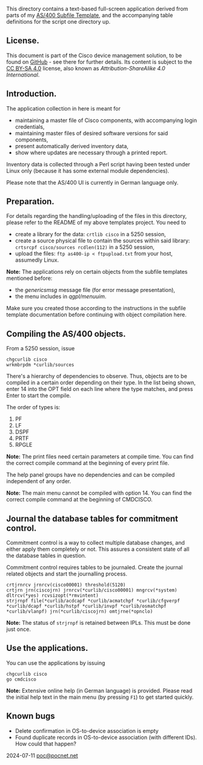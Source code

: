 This directory contains a text-based full-screen application derived from parts of my [AS/400 Subfile Template](https://github.com/PoC-dev/as400-sfltemplates), and the accompanying table definitions for the script one directory up.

## License.
This document is part of the Cisco device management solution, to be found on [GitHub](https://github.com/PoC-dev/cisco-erfassung) - see there for further details. Its content is subject to the [CC BY-SA 4.0](https://creativecommons.org/licenses/by-sa/4.0/) license, also known as *Attribution-ShareAlike 4.0 International*.

## Introduction.
The application collection in here is meant for
- maintaining a master file of Cisco components, with accompanying login credentials,
- maintaining master files of desired software versions for said components,
- present automatically derived inventory data,
- show where updates are necessary through a printed report.

Inventory data is collected through a Perl script having been tested under Linux only (because it has some external module dependencies).

Please note that the AS/400 UI is currently in German language only.

## Preparation.
For details regarding the handling/uploading of the files in this directory, please refer to the README of my above templates project. You need to
- create a library for the data: `crtlib cisco` in a 5250 session,
- create a source physical file to contain the sources within said library: `crtsrcpf cisco/sources rcdlen(112)` in a 5250 session,
- upload the files: `ftp as400-ip < ftpupload.txt` from your host, assumedly Linux.

**Note:** The applications rely on certain objects from the subfile templates mentioned before:
- the *genericsmsg* message file (for error message presentation),
- the menu includes in *qgpl/menuuim*.

Make sure you created those according to the instructions in the subfile template documentation before continuing with object compilation here.

## Compiling the AS/400 objects.
From a 5250 session, issue
```
chgcurlib cisco
wrkmbrpdm *curlib/sources
```

There's a hierarchy of dependencies to observe. Thus, objects are to be compiled in a certain order depending on their type. In the list being shown, enter 14 into the OPT field on each line where the type matches, and press Enter to start the compile.

The order of types is:
1. PF
1. LF
1. DSPF
1. PRTF
1. RPGLE

**Note:** The print files need certain parameters at compile time. You can find the correct compile command at the beginning of every print file.

The help panel groups have no dependencies and can be compiled independent of any order.

**Note:** The main menu cannot be compiled with option 14. You can find the correct compile command at the beginning of CMDCISCO.

## Journal the database tables for commitment control.
Commitment control is a way to collect multiple database changes, and either apply them completely or not. This assures a consistent state of all the database tables in question.

Commitment control requires tables to be journaled. Create the journal related objects and start the journalling process.
```
crtjrnrcv jrnrcv(cisco00001) threshold(5120)
crtjrn jrn(ciscojrn) jrnrcv(*curlib/cisco00001) mngrcv(*system) dltrcv(*yes) rcvsizopt(*rmvintent)
strjrnpf file(*curlib/acdcapf *curlib/acmatchpf *curlib/cfgverpf *curlib/dcapf *curlib/hstpf *curlib/invpf *curlib/osmatchpf *curlib/vlanpf) jrn(*curlib/ciscojrn) omtjrne(*opnclo)
```
**Note:** The status of `strjrnpf` is retained between IPLs. This must be done just once.

## Use the applications.
You can use the applications by issuing
```
chgcurlib cisco
go cmdcisco
```

**Note:** Extensive online help (in German language) is provided. Please read the initial help text in the main menu (by pressing `F1`) to get started quickly.

## Known bugs
- Delete confirmation in OS-to-device association is empty
- Found duplicate records in OS-to-device association (with different IDs). How could that happen?

2024-07-11 poc@pocnet.net
